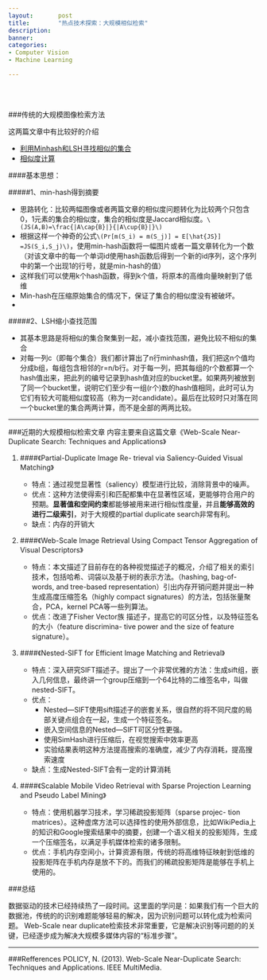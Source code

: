 ```yaml
---
layout:       post
title:        "热点技术探索：大规模相似检索"
description: 
banner: 
categories: 
- Computer Vision
- Machine Learning

---
```


<br></br>

###传统的大规模图像检索方法

这两篇文章中有比较好的介绍

- [利用Minhash和LSH寻找相似的集合](http://www.cnblogs.com/bourneli/archive/2013/04/04/2999767.html)
- [相似度计算](http://blog.sina.com.cn/s/blog_6634c1410100w56x.html)

####基本思想：

#####1、min-hash得到摘要

- 思路转化：比较两幅图像或者两篇文章的相似度问题转化为比较两个只包含0，1元素的集合的相似度，集合的相似度是Jaccard相似度。`\(JS(A,B)=\frac{|A\cap{B}|}{|A\cup{B}|}\)`
- 根据这样一个神奇的公式`\(Pr[m(S_i) = m(S_j)] = E[\hat{JS}] =JS(S_i,S_j)\)`，使用min-hash函数将一幅图片或者一篇文章转化为一个数（对该文章中的每一个单词id使用hash函数后得到一个新的id序列，这个序列中的第一个出现1的行号，就是min-hash的值）
- 这样我们可以使用k个hash函数，得到k个值，将原本的高维向量映射到了低维
- Min-hash在压缩原始集合的情况下，保证了集合的相似度没有被破坏。
- 
#####2、LSH缩小查找范围

- 其基本思路是将相似的集合聚集到一起，减小查找范围，避免比较不相似的集合
- 对每一列c（即每个集合）我们都计算出了n行minhash值，我们把这n个值均分成b组，每组包含相邻的r=n/b行。对于每一列，把其每组的r个数都算一个hash值出来，把此列的编号记录到hash值对应的bucket里。如果两列被放到了同一个bucket里，说明它们至少有一组(r个)数的hash值相同，此时可认为它们有较大可能相似度较高（称为一对candidate）。最后在比较时只对落在同一个bucket里的集合两两计算，而不是全部的两两比较。

---

###近期的大规模相似检索文章
内容主要来自这篇文章《Web-Scale Near-Duplicate Search: Techniques and Applications》

1. ####《Partial-Duplicate Image Re- trieval via Saliency-Guided Visual Matching》

	- 特点：通过视觉显著性（saliency）模型进行比较，消除背景中的噪声。
	- 优点：这种方法使得索引和匹配都集中在显著性区域，更能够符合用户的预期。**显著值和空间约束**都能够被用来进行相似性度量，并且**能够高效的进行二级索引**，对于大规模的partial duplicate search非常有利。
	- 缺点：内存的开销大

2. ####《Web-Scale Image Retrieval Using Compact Tensor Aggregation of Visual Descriptors》

	- 特点：本文描述了目前存在的各种视觉描述子的概况，介绍了相关的索引技术，包括哈希、词袋以及基于树的表示方法。（hashing, bag-of-words, and tree-based representation）引出内存开销问题并提出一种生成高度压缩签名（highly compact signatures）的方法，包括张量聚合，PCA，kernel PCA等一些列算法。
	- 优点：改进了Fisher Vector族 描述子，提高它的可区分性，以及特征签名的大小（feature discrimina- tive power and the size of feature signature）。

3. ####《Nested-SIFT for Efficient Image Matching and Retrieval》

	- 特点：深入研究SIFT描述子。提出了一个非常优雅的方法：生成sift组，嵌入几何信息，最终讲一个group压缩到一个64比特的二维签名中，叫做nested-SIFT。
	- 优点：
		- Nested—SIFT使用sift描述子的嵌套关系，很自然的将不同尺度的局部关键点组合在一起，生成一个特征签名。
		- 嵌入空间信息的Nested—SIFT可区分性更强。
		- 使用SimHash进行压缩后，在视觉搜索中效率更高
		- 实验结果表明这种方法提高搜索的准确度，减少了内存消耗，提高搜索速度
	- 缺点：生成Nested-SIFT会有一定的计算消耗

4. ####《Scalable Mobile Video Retrieval with Sparse Projection Learning and Pseudo Label Mining》

	- 特点：使用机器学习技术，学习稀疏投影矩阵（sparse projec- tion matrices）。这种虚席方法可以选择性的使用外部信息，比如WikiPedia上的知识和Google搜索结果中的摘要，创建一个语义相关的投影矩阵，生成一个压缩签名，以满足手机媒体检索的诸多限制。
	- 优点：手机内存空间小，计算资源有限，传统的将高维特征映射到低维的投影矩阵在手机内存是放不下的。而我们的稀疏投影矩阵是能够在手机上使用的。

###总结

数据驱动的技术已经持续热了一段时间。这里面的学问是：如果我们有一个巨大的数据池，传统的的识别难题能够轻易的解决，因为识别问题可以转化成为检索问题。
Web-Scale near duplicate检索技术非常重要，它是解决识别等问题的的关键，已经逐步成为解决大规模多媒体内容的“标准步骤”。

---

###Refferences
POLICY, N. (2013). Web-Scale Near-Duplicate Search: Techniques and Applications. IEEE MultiMedia.
